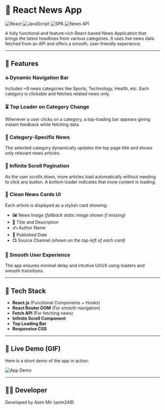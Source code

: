# 📰 React News App

![React](https://img.shields.io/badge/React-18-blue)
![JavaScript](https://img.shields.io/badge/JavaScript-ES6-yellow)
![SPA](https://img.shields.io/badge/SPA-Single%20Page%20Application-green)
![News API](https://img.shields.io/badge/API-NewsAPI.org-orange)

A fully functional and feature-rich React-based News Application that brings the latest headlines from various categories. It uses live news data fetched from an API and offers a smooth, user-friendly experience.

---

## 🚀 Features

### 🔝 Dynamic Navigation Bar  
Includes ~9 news categories like Sports, Technology, Health, etc. Each category is clickable and fetches related news only.

### ⏳ Top Loader on Category Change  
Whenever a user clicks on a category, a top-loading bar appears giving instant feedback while fetching data.

### 📂 Category-Specific News  
The selected category dynamically updates the top page title and shows only relevant news articles.

### 🔁 Infinite Scroll Pagination  
As the user scrolls down, more articles load automatically without needing to click any button. A bottom loader indicates that more content is loading.

### 🧾 Clean News Cards UI  
Each article is displayed as a stylish card showing:
- 🖼️ News Image *(fallback static image shown if missing)*
- 📰 Title and Description  
- ✍️ Author Name  
- 📅 Published Date  
- 📺 Source Channel *(shown on the top-left of each card)*

### 🧠 Smooth User Experience  
The app ensures minimal delay and intuitive UI/UX using loaders and smooth transitions.

---

## 🔧 Tech Stack

- **React.js** (Functional Components + Hooks)  
- **React Router DOM** (For smooth navigation)  
- **Fetch API** (For fetching news)  
- **Infinite Scroll Component**  
- **Top Loading Bar**  
- **Responsive CSS**

---

## 🎥 Live Demo (GIF)

Here is a short demo of the app in action:

![App Demo](./src/gif/demo.gif)

---

## 🧑‍💻 Developer

Developed by Asim Mir (asim249)



